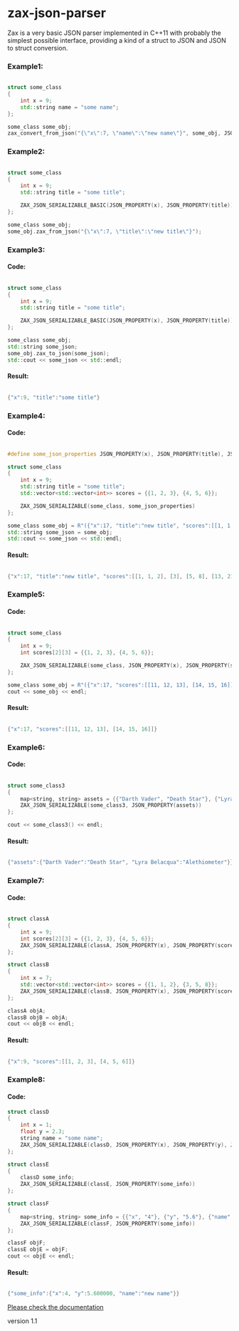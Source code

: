 # zax-json-parser
Zax is a very basic JSON parser implemented in C++11 with probably the simplest possible interface, providing a kind of a struct to JSON and JSON to struct conversion.

### Example1:

```cpp

struct some_class
{
    int x = 9;
    std::string name = "some name";
};

some_class some_obj;
zax_convert_from_json("{\"x\":7, \"name\":\"new name\"}", some_obj, JSON_PROPERTY(x), JSON_PROPERTY(name));

```

### Example2:

```cpp

struct some_class
{
    int x = 9;
    std::string title = "some title";

    ZAX_JSON_SERIALIZABLE_BASIC(JSON_PROPERTY(x), JSON_PROPERTY(title))
};

some_class some_obj;
some_obj.zax_from_json("{\"x\":7, \"title\":\"new title\"}");

```

### Example3:

#### Code:

```cpp

struct some_class
{
    int x = 9;
    std::string title = "some title";

    ZAX_JSON_SERIALIZABLE_BASIC(JSON_PROPERTY(x), JSON_PROPERTY(title))
};

some_class some_obj;
std::string some_json;
some_obj.zax_to_json(some_json);
std::cout << some_json << std::endl;

```
#### Result:

```cpp

{"x":9, "title":"some title"}

```


### Example4:

#### Code:

```cpp

#define some_json_properties JSON_PROPERTY(x), JSON_PROPERTY(title), JSON_PROPERTY(scores)

struct some_class
{
    int x = 9;
    std::string title = "some title";
    std::vector<std::vector<int>> scores = {{1, 2, 3}, {4, 5, 6}};

    ZAX_JSON_SERIALIZABLE(some_class, some_json_properties)
};

some_class some_obj = R"({"x":17, "title":"new title", "scores":[[1, 1, 2], [3], [5, 8], [13, 21]]})";
std::string some_json = some_obj;
std::cout << some_json << std::endl;

```
#### Result:

```cpp

{"x":17, "title":"new title", "scores":[[1, 1, 2], [3], [5, 8], [13, 21]]}

```

### Example5:

#### Code:

```cpp

struct some_class
{
    int x = 9;
    int scores[2][3] = {{1, 2, 3}, {4, 5, 6}};

    ZAX_JSON_SERIALIZABLE(some_class, JSON_PROPERTY(x), JSON_PROPERTY(scores))
};

some_class some_obj = R"({"x":17, "scores":[[11, 12, 13], [14, 15, 16]]})";
cout << some_obj << endl;

```
#### Result:

```cpp

{"x":17, "scores":[[11, 12, 13], [14, 15, 16]]}

```


### Example6:

#### Code:

```cpp

struct some_class3
{
    map<string, string> assets = {{"Darth Vader", "Death Star"}, {"Lyra Belacqua", "Alethiometer"}};
    ZAX_JSON_SERIALIZABLE(some_class3, JSON_PROPERTY(assets))
};

cout << some_class3() << endl;

```
#### Result:

```cpp

{"assets":{"Darth Vader":"Death Star", "Lyra Belacqua":"Alethiometer"}}

```


### Example7:

#### Code:

```cpp

struct classA
{
    int x = 9;
    int scores[2][3] = {{1, 2, 3}, {4, 5, 6}};
    ZAX_JSON_SERIALIZABLE(classA, JSON_PROPERTY(x), JSON_PROPERTY(scores))
};

struct classB
{
    int x = 7;
    std::vector<std::vector<int>> scores = {{1, 1, 2}, {3, 5, 8}};
    ZAX_JSON_SERIALIZABLE(classB, JSON_PROPERTY(x), JSON_PROPERTY(scores))
};

classA objA;
classB objB = objA;
cout << objB << endl;

```
#### Result:

```cpp

{"x":9, "scores":[[1, 2, 3], [4, 5, 6]]}

```

### Example8:

#### Code:

```cpp
struct classD
{
    int x = 1;
    float y = 2.3;
    string name = "some name";
    ZAX_JSON_SERIALIZABLE(classD, JSON_PROPERTY(x), JSON_PROPERTY(y), JSON_PROPERTY(name))
};

struct classE
{
    classD some_info;
    ZAX_JSON_SERIALIZABLE(classE, JSON_PROPERTY(some_info))
};

struct classF
{
    map<string, string> some_info = {{"x", "4"}, {"y", "5.6"}, {"name", "new name"}};
    ZAX_JSON_SERIALIZABLE(classF, JSON_PROPERTY(some_info))
};

classF objF;
classE objE = objF;
cout << objE << endl;

```
#### Result:

```cpp

{"some_info":{"x":4, "y":5.600000, "name":"new name"}}

```

[Please check the documentation](https://tamask1s.github.io/zax-parser/index.html)

version 1.1


